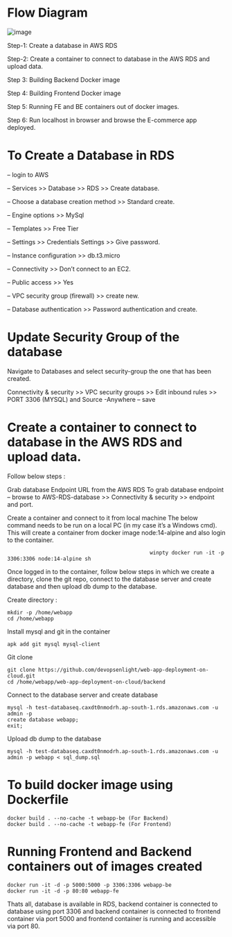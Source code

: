 # Flow Diagram
![image](https://github.com/user-attachments/assets/4ec5dbf2-fb9d-498a-a35a-2b5e60c92e5f)

Step-1: Create a database in AWS RDS

Step-2: Create a container to connect to database in the AWS RDS and upload data. 

Step 3: Building Backend Docker image

Step 4: Building Frontend Docker image

Step 5: Running FE and BE containers out of docker images.

Step 6: Run localhost in browser and browse the E-commerce app deployed.

# To Create a Database in RDS
– login to AWS

– Services >> Database >> RDS >> Create database.

– Choose a database creation method >> Standard create.

– Engine options >> MySql

– Templates >> Free Tier

– Settings >> Credentials Settings >> Give password.

– Instance configuration >> db.t3.micro

– Connectivity >> Don’t connect to an EC2.

– Public access >> Yes

– VPC security group (firewall) >> create new.

– Database authentication >> Password authentication and create.

# Update Security Group of the database
Navigate to Databases and select security-group the one that has been created.

Connectivity & security >> VPC security groups >> Edit inbound rules >> PORT 3306 (MYSQL) and Source -Anywhere – save

# Create a container to connect to database in the AWS RDS and upload data.
Follow below steps :

Grab database Endpoint URL from the AWS RDS
To grab database endpoint – browse to AWS-RDS-database >> Connectivity & security >> endpoint and port.

Create a container and connect to it from local machine
The below command needs to be run on a local PC (in my case it’s a Windows cmd). This will create a container from docker image node:14-alpine and also login to the container.

                                                  winpty docker run -it -p 3306:3306 node:14-alpine sh
Once logged in to the container, follow below steps in which we create a directory, clone the git repo, connect to the database server and create database and then upload db dump to the database.
 
Create directory :
   
    mkdir -p /home/webapp
    cd /home/webapp
Install mysql and git in the container
    
    apk add git mysql mysql-client
Git clone 
  
    git clone https://github.com/devopsenlight/web-app-deployment-on-cloud.git
    cd /home/webapp/web-app-deployment-on-cloud/backend
Connect to the database server and create database 

    mysql -h test-databaseq.caxdt0nmodrh.ap-south-1.rds.amazonaws.com -u admin -p
    create database webapp;
    exit;
 Upload db dump to the database 

    mysql -h test-databaseq.caxdt0nmodrh.ap-south-1.rds.amazonaws.com -u admin -p webapp < sql_dump.sql

# To build docker image using Dockerfile
    docker build . --no-cache -t webapp-be (For Backend)
    docker build . --no-cache -t webapp-fe (For Frontend)

# Running Frontend and Backend containers out of images created
    docker run -it -d -p 5000:5000 -p 3306:3306 webapp-be
    docker run -it -d -p 80:80 webapp-fe

Thats all, database is available in RDS, backend container is connected to database using port 3306 and backend container is connected to frontend container via port 5000 and frontend container is running and accessible via port 80.


